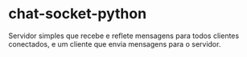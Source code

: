 # chat-socket-python

Servidor simples que recebe e reflete mensagens para todos clientes conectados, e um cliente que envia mensagens para o servidor.
